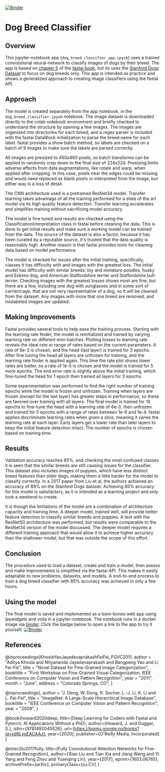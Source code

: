 ﻿[![Binder](https://mybinder.org/badge_logo.svg)](https://mybinder.org/v2/gh/Rexus28/dog-breed-classifier/HEAD?urlpath=%2Fvoila%2Frender%2Fdog_breed_classifier_app.ipynb)

# Dog Breed Classifier
## Overview
This jupyter-notebook app (`dog_breed_classifier_app.ipynb`) uses a trained
convolutional neural-network to classify images of dogs by their breed. The
app is based on
[chapter 5](https://github.com/fastai/fastbook/blob/master/05_pet_breeds.ipynb)
of the [fastai book](https://github.com/fastai), but its uses the
[Stanford Dogs Dataset](http://vision.stanford.edu/aditya86/ImageNetDogs/)
to focus on dog breeds only. This app is intended as practice and shows a
generalized approach to creating image classifiers using the fastai API.

## Approach
The model is created separately from the app notebook, in the
`dog_breed_classifier.ipynb` notebook.
The image dataset is downloaded directly to the colab notebook environment and
briefly checked to understand the structure by opening a few images. 
The images are organized into directories for each breed, and a regex parser is
included with the fastai DataBlock initialization to parse the breed name
for each label. fastai provides a show batch method, so labels are checked on
a batch of 9 images to make sure the labels are parsed correctly.

All images are presized to 460x460 pixels, so batch transforms can be
applied to randomly crop down to the final size of 224x224. Presizing limits
adverse affects from data augmentations, like rotate and warp, when applied
after cropping. In this case, pixels near the edges could be missing and would
need replaced as blank pixels or interpreted from the image, but either way
is a loss of detail.

The CNN architecture used is a pretrained ResNet34 model. Transfer
learning takes advantage of all the training performed for a state of
the art model via its high quality feature detection. Transfer learning
accelerates and simplifies training without sacrificing model accuracy.

The model is fine tuned and results are checked using the
ClassificationInterpretation class in fastai before cleaning the data. This is
done to get initial results and make sure a working model can be trained
from the data. The source of the dataset is also a factor, because it has been
curated by a reputable source, it's trusted that the data quality is reasonably
high. Another reason is that fastai provides tools for cleaning data based on
model performance. 

The model is checked for issues after the initial training, specifically,
classes it has difficulty with and images with the greatest loss.
The initial model has difficulty with similar breeds: toy and miniature
poodles, husky and Eskimo dog, and American
Staffordshire terrier and Staffordshire bull-terrier. Checking images with
the greatest losses shows most are fine, but there are a few, including one
dog with sunglasses and in some sort of carrier/cage, that are not very
representative of a dog, so it will be cleaned from the dataset. Any images
with more that one breed are removed, and mislabeled images are updated.

## Making Improvements
Fastai provides several tools to help ease the training process. Starting with
the learning rate finder, the model is reinitialized and trained by varying
learning rate on different mini-batches. Plotting losses to learning rate
reveals the ideal rate or range of rates based on the current parameters. A
rate of 6e-3 is chosen, and the head (last layer) is trained for 3 epochs.
After fine tuning the head all layers are unfrozen for training, and the 
learning rate finder is applied again. This time the rate plot shows lower
rates are better, so a rate of 1e-5 is chosen and the model is trained for
5 more epochs. The end error rate is slightly above the initial training, 
which fine-tuned the head for 1 epoch then trained all layers for 3 epochs.

Some experimentation was performed to find the right number of training epochs
while the model is frozen and unfrozen. Training when layers are frozen
(except for the last layer) has greater steps in performance, so these are
favored over training with all layers. The final model is trained
for 10 epochs to fine-tune the head with a learning rate of 6e-3, then
unfrozen and trained for 5 epochs with a range of rates between 1e-6 and 1e-4.
fastai applies discriminate learning rates when given a slice, meaning it
varies the learning rate at each layer. Early layers get a
lower rate than later layers to keep the initial feature detection intact.
The number of epochs is chosen based on training time.

## Results
Validation accuracy reaches 85%, and checking the most confused classes it is
seen that the similar breeds are still causing issues for the classifier. This
dataset also includes images of puppies, which have less distinct breed
features than older dogs, making them a little harder for the model to
classify correctly. In a 2017 paper from Liu et al, the authors achieved an
accuracy of 89% on the Stanford Dogs dataset. Achieving 85% accuracy for this
model is satisfactory, as it is intended as a learning project and only took
a weekend to create.

It is though the limitations of the model are a combination of architecture
capacity and training time. A deeper model, trained well, will provide better
feature detection to classify similar breeds and puppies.
A test with the ResNet50 architecture was performed,
but results were comparable to the ResNet34 version of the model discussed.
The deeper model requires a different training approach that would allow it to
achieve higher accuracy than the shallower model, but that was outside the
scope of this effort.

## Conclusion
The procedure used to load a dataset, create and train a model, then assess and
make improvements is simplified via the fastai API. This makes it easily
adaptable to new problems, datasets, and models. A end-to-end process to
train a dog breed classifier with 85% accuracy was achieved in only a few
hours.

## Using the model
The final model is saved and implemented as a bare-bones web app using
ipywidgets and voila in a jupyter-notebook. The notebook runs in a docker
image via [binder](https://mybinder.org). Click the badge below to open a
link to the app to try it yourself.
[![Binder](https://mybinder.org/badge_logo.svg)](https://mybinder.org/v2/gh/Rexus28/dog-breed-classifier/HEAD?urlpath=%2Fvoila%2Frender%2Fdog_breed_classifier_app.ipynb)

## References
@inproceedings{KhoslaYaoJayadevaprakashFeiFei_FGVC2011,
author = "Aditya Khosla and Nityananda Jayadevaprakash and Bangpeng Yao and Li Fei-Fei",
title = "Novel Dataset for Fine-Grained Image Categorization",
booktitle = "First Workshop on Fine-Grained Visual Categorization, IEEE Conference on Computer Vision and Pattern Recognition",
year = "2011",
month = "June",
address = "Colorado Springs, CO",
}

@inproceedings{,
author = "J. Deng, W. Dong, R. Socher, L.-J. Li, K. Li and L. Fei-Fei",
title = "ImageNet: A Large-Scale Hierarchical Image Database",
booktitle = "IEEE Conference on Computer Vision and Pattern Recognition",
year = "2009",
}

@book{howard2020deep,
title={Deep Learning for Coders with Fastai and Pytorch: AI Applications Without a PhD},
author={Howard, J. and Gugger, S.},
isbn={9781492045526},
url={https://books.google.no/books?id=xd6LxgEACAAJ},
year={2020},
publisher={O'Reilly Media, Incorporated}
}

@misc{liu2017fully,
title={Fully Convolutional Attention Networks for Fine-Grained Recognition}, 
author={Xiao Liu and Tian Xia and Jiang Wang and Yi Yang and Feng Zhou and Yuanqing Lin},
year={2017},
eprint={1603.06765},
archivePrefix={arXiv},
primaryClass={cs.CV}
}

